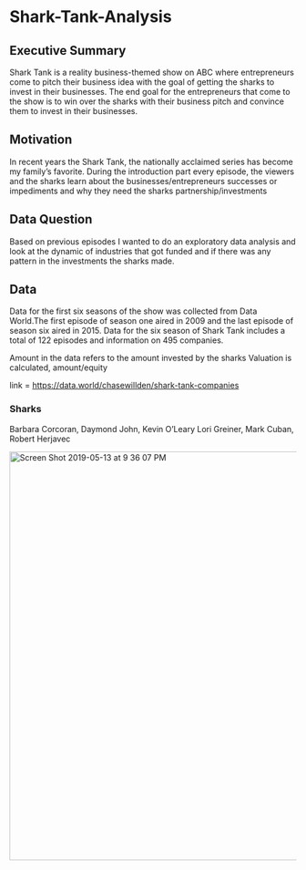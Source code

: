 # Shark-Tank-Analysis
## Executive Summary

Shark Tank is a reality business-themed show on ABC where entrepreneurs come to pitch their business idea with the goal of getting the sharks to invest in their businesses. The end goal for the entrepreneurs that come to the show is to win over the sharks with their business pitch and convince them to invest in their businesses.

## Motivation

In recent years the Shark Tank, the nationally acclaimed series has become my family’s favorite. During the introduction part every episode, the viewers and the sharks learn about the businesses/entrepreneurs successes or impediments and why they need the sharks partnership/investments

## Data Question

Based on previous episodes I wanted to do an exploratory data analysis and look at the dynamic of industries that got funded and if there was any pattern in the investments the sharks made.

## Data

Data for the first six seasons of the show was collected from Data World.The first episode of season one aired in 2009 and the last episode of season six aired in 2015. Data for the six season of Shark Tank includes a total of 122 episodes and information on 495 companies. 

Amount in the data refers to the amount invested by the sharks 
Valuation is calculated, amount/equity

link = https://data.world/chasewillden/shark-tank-companies

### Sharks 

Barbara Corcoran, Daymond John, Kevin O’Leary
Lori Greiner, Mark Cuban, Robert Herjavec

<img width="717" alt="Screen Shot 2019-05-13 at 9 36 07 PM" src="https://user-images.githubusercontent.com/42395543/57667500-56675680-75c9-11e9-8bbe-fbc0a5dfeb94.png">
